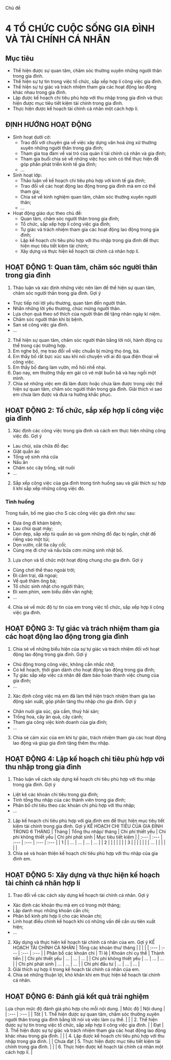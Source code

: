 Chủ đề
# 4 TỔ CHỨC CUỘC SỐNG GIA ĐÌNH VÀ TÀI CHÍNH CÁ NHÂN

## Mục tiêu
- Thể hiện được sự quan tâm, chăm sóc thường xuyên những người thân trong gia đình.
- Thể hiện sự tự tin trong việc tổ chức, sắp xếp hợp lí công việc gia đình.
- Thể hiện sự tự giác và trách nhiệm tham gia các hoạt động lao động khác nhau trong gia đình.
- Lập được kế hoạch chi tiêu phù hợp với thu nhập trong gia đình và thực hiện được mục tiêu tiết kiệm tài chính trong gia đình.
- Thực hiện được kế hoạch tài chính cá nhân một cách hợp lí.

## ĐỊNH HƯỚNG HOẠT ĐỘNG
- Sinh hoạt dưới cờ:
  - Trao đổi với chuyên gia về việc xây dựng văn hoá ứng xử thường xuyên những người thân trong gia đình;
  - Tham gia toạ đàm về vai trò của quản lí tài chính cá nhân và gia đình;
  - Tham gia buổi chia sẻ về những việc học sinh có thể thực hiện để góp phần phát triển kinh tế gia đình;
  - ...
- Sinh hoạt lớp:
  - Thảo luận về kế hoạch chi tiêu phù hợp với kinh tế gia đình;
  - Trao đổi về các hoạt động lao động trong gia đình mà em có thể tham gia;
  - Chia sẻ về kinh nghiệm quan tâm, chăm sóc thường xuyên người thân;
  - ...
- Hoạt động giáo dục theo chủ đề:
  - Quan tâm, chăm sóc người thân trong gia đình;
  - Tổ chức, sắp xếp hợp lí công việc gia đình;
  - Tự giác và trách nhiệm tham gia các hoạt động lao động trong gia đình;
  - Lập kế hoạch chi tiêu phù hợp với thu nhập trong gia đình để thực hiện mục tiêu tiết kiệm tài chính;
  - Xây dựng và thực hiện kế hoạch tài chính cá nhân hợp lí.

## HOẠT ĐỘNG 1: Quan tâm, chăm sóc người thân trong gia đình
1. Thảo luận và xác định những việc nên làm để thể hiện sự quan tâm, chăm sóc người thân trong gia đình.
  Gợi ý
  - Trực tiếp nói lời yêu thương, quan tâm đến người thân.
  - Nhắn những lời yêu thương, chúc mừng người thân.
  - Lựa chọn quà theo sở thích của người thân để tặng nhân ngày kỉ niệm.
  - Chăm sóc người thân khi bị bệnh.
  - San sẻ công việc gia đình.
  - ...
2. Thể hiện sự quan tâm, chăm sóc người thân bằng lời nói, hành động cụ thể trong các trường hợp.
  1. Em nghe bố, mẹ trao đổi về việc chuẩn bị mừng thọ ông, bà.
  2. Em thấy bố rất bực xúc sau khi nói chuyện với ai đó qua điện thoại về công việc.
  3. Em thấy bố đang làm vườn, mồ hôi nhễ nhại.
  4. Dạo nay, em thường thấy em gái có vẻ mặt buồn bã và hay ngồi một mình.
3. Chia sẻ những việc em đã làm được hoặc chưa làm được trong việc thể hiện sự quan tâm, chăm sóc người thân trong gia đình. Giải thích vì sao em chưa làm được và đưa ra hướng khắc phục.

## HOẠT ĐỘNG 2: Tổ chức, sắp xếp hợp lí công việc gia đình
1. Xác định các công việc trong gia đình và cách em thực hiện những công việc đó.
  Gợi ý
  - Lau chùi, sửa chữa đồ đạc
  - Giặt quần áo
  - Tổng vệ sinh nhà cửa
  - Nấu ăn
  - Chăm sóc cây trồng, vật nuôi
  - ...
2. Sắp xếp công việc của gia đình trong tình huống sau và giải thích sự hợp lí khi sắp xếp những công việc đó.
  ### Tình huống
  Trong tuần, bố mẹ giao cho S các công việc gia đình như sau:
  - Đưa ông đi khám bệnh;
  - Lau chùi quạt máy;
  - Dọn dẹp, sắp xếp tủ quần áo và gom những đồ đạc bị ngắn, chật để riêng vào một túi;
  - Dọn vườn, cắt tỉa cây cối;
  - Cùng mẹ đi chợ và nấu bữa cơm mừng sinh nhật bố.
3. Lựa chọn và tổ chức một hoạt động chung cho gia đình.
  Gợi ý
  - Cùng chơi thể thao ngoài trời;
  - Đi cắm trại, dã ngoại;
  - Về quê thăm ông bà;
  - Tổ chức sinh nhật cho người thân;
  - Đi xem phim, xem biểu diễn văn nghệ;
  - ...
4. Chia sẻ về mức độ tự tin của em trong việc tổ chức, sắp xếp hợp lí công việc gia đình.

## HOẠT ĐỘNG 3: Tự giác và trách nhiệm tham gia các hoạt động lao động trong gia đình
1. Chia sẻ về những biểu hiện của sự tự giác và trách nhiệm đối với hoạt động lao động trong gia đình.
  Gợi ý
  - Chủ động trong công việc, không cần nhắc nhở;
  - Có kế hoạch, thời gian dành cho hoạt động lao động trong gia đình;
  - Tự giác sắp xếp việc cá nhân để đảm bảo hoàn thành việc chung của gia đình;
  - ...
2. Xác định công việc mà em đã làm thể hiện trách nhiệm tham gia lao động sản xuất, góp phần tăng thu nhập cho gia đình.
  Gợi ý
  - Chăn nuôi gia súc, gia cầm, thuỷ hải sản;
  - Trồng hoa, cây ăn quả, cây cảnh;
  - Tham gia công việc kinh doanh của gia đình;
  - ...
3. Chia sẻ cảm xúc của em khi tự giác, trách nhiệm tham gia các hoạt động lao động và giúp gia đình tăng thêm thu nhập.

## HOẠT ĐỘNG 4: Lập kế hoạch chi tiêu phù hợp với thu nhập trong gia đình
1. Thảo luận về cách xây dựng kế hoạch chi tiêu phù hợp với thu nhập trong gia đình.
  Gợi ý
  - Liệt kê các khoản chi tiêu trong gia đình;
  - Tính tổng thu nhập của các thành viên trong gia đình;
  - Phân bổ chi tiêu theo các khoản chi phù hợp với thu nhập;
  - ...
2. Lập kế hoạch chi tiêu phù hợp với gia đình em để thực hiện mục tiêu tiết kiệm tài chính trong gia đình.
  Gợi ý
  KẾ HOẠCH CHI TIÊU CỦA GIA ĐÌNH TRONG 6 THÁNG
  | Tháng | Tổng thu nhập/ tháng | Chi phí thiết yếu | Chi phí không thiết yếu | Chi phí phát sinh | Mục tiêu tiết kiệm |
  | :--- | :--- | :--- | :--- | :--- | :--- |
  | 1 | | ... | ... | ... | ... |
  | 2 | | | | | |
  | 3 | | | | | |
  | ... | | | | | |
3. Chia sẻ và hoàn thiện kế hoạch chi tiêu phù hợp với thu nhập của gia đình em.

## HOẠT ĐỘNG 5: Xây dựng và thực hiện kế hoạch tài chính cá nhân hợp lí
1. Trao đổi về các cách xây dựng kế hoạch tài chính cá nhân.
  Gợi ý
  - Xác định các khoản thu mà em có trong một tháng;
  - Lập danh mục những khoản cần chi;
  - Phân bổ kinh phí hợp lí cho các khoản chi;
  - Linh hoạt điều chỉnh kế hoạch khi có những vấn đề cần ưu tiên xuất hiện;
  - ...
2. Xây dựng và thực hiện kế hoạch tài chính cá nhân của em.
  Gợi ý
  KẾ HOẠCH TÀI CHÍNH CÁ NHÂN
  | Tổng các khoản thu/ tháng | | | |
  | :--- | :--- | :--- | :--- |
  | Phân bổ các khoản chi | Tỉ lệ | Khoản chi cụ thể | Thành tiền |
  | Chi phí thiết yếu | ... | ... | ... |
  | Chi phí không thiết yếu | ... | ... | ... |
  | Chi phí phát sinh | ... | ... | ... |
  | Chi phí đầu tư | ... | ... | ... |
3. Giải thích sự hợp lí trong kế hoạch tài chính cá nhân của em.
4. Chia sẻ những thuận lợi, khó khăn khi em thực hiện kế hoạch tài chính cá nhân.

## HOẠT ĐỘNG 6: Đánh giá kết quả trải nghiệm
Lựa chọn mức độ đánh giá phù hợp cho mỗi nội dung.
| Mức độ | Nội dung |
| :--- | :--- |
| Tốt | 1. Thể hiện được sự quan tâm, chăm sóc thường xuyên người thân trong gia đình bằng lời nói và việc làm cụ thể. |
|   | 2. Thể hiện được sự tự tin trong việc tổ chức, sắp xếp hợp lí công việc gia đình. |
| Đạt | 3. Thể hiện được sự tự giác và trách nhiệm tham gia các hoạt động lao động khác nhau trong gia đình. |
|   | 4. Lập được kế hoạch chi tiêu phù hợp với thu nhập trong gia đình. |
| Chưa đạt | 5. Thực hiện được mục tiêu tiết kiệm tài chính trong gia đình. |
|   | 6. Thực hiện được kế hoạch tài chính cá nhân một cách hợp lí. |
